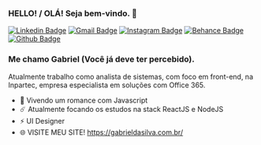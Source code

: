 ### HELLO! / OLÁ! Seja bem-vindo. 👋

[![Linkedin Badge](https://img.shields.io/badge/-LinkedIn-blue?style=flat-square&logo=Linkedin&logoColor=white&link=https://www.linkedin.com/in/rebeccamanzi/)](https://www.linkedin.com/in/joaogsilva/)
[![Gmail Badge](https://img.shields.io/badge/-Gmail-c14438?style=flat-square&logo=Gmail&logoColor=white&link=mailto:rebeccamanzi@gmail.com)](mailto:hello.gabrielsilva2@gmail.com)
[![Instagram Badge](https://img.shields.io/badge/-Instagram-C13584?style=flat-square&labelColor=C13584&logo=instagram&logoColor=white&link=https://www.instagram.com/codepwr/)](https://www.instagram.com/jotaggabriel/)
[![Behance Badge](https://img.shields.io/badge/-Behance-blue?style=flat-square&logo=Behance&logoColor=white&link=https://www.behance.net/joaogdg)](https://www.behance.net/joaogdg)
[![Github Badge](https://img.shields.io/badge/-Github-000?style=flat-square&logo=Github&logoColor=white&link=https://github.com/lucasgdb)](https://github.com/GSilvva)

### Me chamo Gabriel (Você já deve ter percebido).

Atualmente trabalho como analista de sistemas, com foco em front-end, na Inpartec, empresa especialista em soluções com Office 365.

 - 💙 Vivendo um romance com Javascript
 - ☄️ Atualmente focando os estudos na stack ReactJS e NodeJS
 - ⚡ UI Designer
 - 🌐 VISITE MEU SITE! https://gabrieldasilva.com.br/
